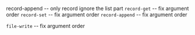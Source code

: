 record-append -- only record ignore the list part
`record-get` -- fix argument order
`record-set` -- fix argument order
`record-append` -- fix argument order

`file-write` -- fix argument order
